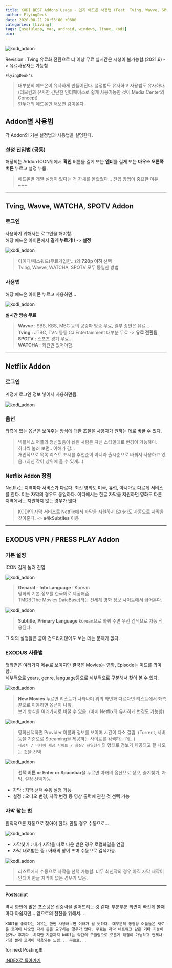 ```yaml
---
title: KODI BEST Addons Usage - 인기 에드온 사용법 (Feat. Tving, Wavve, SPOTV, WATCHA, Netflix, EXODUS)
author: FlyingDeuk
date: 2020-08-21 20:55:00 +0800
categories: [Living]
tags: [usefulapp, mac, android, windows, linux, kodi]
pin:
---
```


![kodi_addon](/img/living/kodi/kodi_addon0.jpg)

Revision : Tving 유료화 전환으로 더 이상 무료 실시간은 시청이 불가능함.(2021.6) -> 유료사용자는 가능함

`FlyingDeuk's`
> 대부분의 에드온이 유사하게 만들어진다. 설정법도 유사하고 사용법도 유사하다. (리모컨과 유사한 간단한 인터페이스로 쉽게 사용가능한 것이 Media Center의 Concept)<br>
한두개의 에드온만 해보면 감이온다.


## Addon별 사용법
각 Addon의 기본 설정법과 사용법을 설명한다.
### 설정 진입법 (공통)

해당되는 Addon ICON위에서 **확인** 버튼을 길게 또는 **엔터**를 길게 또는 **마우스 오른쪽 버튼** 누르고 설정 누름.
>에드온별 개별 설정이 있다는 거 자체를 몰랐었다... 진입 방법이 중요한 이유~~~

------

## Tving, Wavve, WATCHA, SPOTV Addon
### 로그인
사용하기 위해서는 로그인을 해야함. <br>
해당 에드온 아이콘에서 **길게 누르기!!** -> **설정**

![kodi_addon](/img/living/kodi/tving_set.jpg)
> 아이디/페스워드(무료가입한...)와 **720p 이하** 선택 <br>
Tving, Wavve, WATCHA, SPOTV 모두 동일한 방법

### 사용법
해당 에드온 아이콘 누르고 사용하면...

![kodi_addon](/img/living/kodi/kodi_tving1.jpg)

**실시간 방송 무료** <br>
> **Wavve** : SBS, KBS, MBC 등의 공중파 방송 무료, 일부 종편은 유료... <br>
**Tving** : JTBC, TVN 등등 CJ Entertainment 대부분 무료  -> **유료 전환됨**<br>
**SPOTV** : 스포츠 경기 무료...  <br>
**WATCHA** : 회원권 있어야함.

------

## Netflix Addon
### 로그인
계정에 로그인 정보 넣어서 사용하면됨.

![kodi_addon](/img/living/kodi/netflix_set.jpg)

### 옵션
좌측에 있는 옵션은 보여주는 방식에 대한 조절을 사용자가 원하는 데로 바꿀 수 있다.
>넥플렉스 어플의 정신없음이 싫은 사람은 자신 스타일대로 변경이 가능하다. <br>
하나씩 눌러 보면.. 이해가 감...<br>
개인적으로 목록 리스트 표시를 추천순이 아니라 출시순으로 바꿔서 사용하고 있음. (최신 작이 상위에 올 수 있게...)

### Netflix Addon 장점
Netflix는 지역마다 서비스가 다르다. 최신 영화도 미국, 유럽, 아시아등 다르게 서비스를 한다. 이는 자막의 경우도 동일하다. 어디에서는 한글 자막을 지원하던 영화도 다른 지역에서는 지원하지 않는 경우가 많다.
> KODI의 자막 서비스로 Netflix에서 자막을 지원하지 않더라도 자동으로 자막을 찾아준다. -> **a4kSubtiles** 이용

--------

## EXODUS VPN / PRESS PLAY Addon
### 기본 설정
ICON 길게 눌러 진입

![kodi_addon](/img/living/kodi/kodi_exodus_st1.jpg)
>**Genaral** - **Info Language** : Korean <br>
영화의 기본 정보를 한국어로 제공해줌. <br>
TMDB(The Movies DataBase)라는 전세계 영화 정보 사이트에서 긁어온다.

![kodi_addon](/img/living/kodi/kodi_exodus_st.jpg)
>**Subtitle**, **Primary Language** korean으로 바꿔 주면 우선 검색으로 자동 적용된다.

그 외의 설정들은 굳이 건드리지않아도 보는 데는 문제가 없다.

### EXODUS 사용법
첫화면은 여러가지 메뉴로 보이지만 결국은 Movies는 영화, Episode는 미드를 의미함. <br>
세부적으로 years, genre, language등으로 세부적으로 구분해서 찾아 볼 수 있다.  

![kodi_addon](/img/living/kodi/kodi_exodus3.jpg)

> **New Movies** 누르면 리스트가 나타나며 위의 화면과 다르다면 리스트에서 좌측 끝으로 이동하면 옵션이 나옴. <br>
보기 형식을 여러가지로 바꿀 수 있음. (마치 Netflix와 유사하게 변경도 가능함)

![kodi_addon](/img/living/kodi/kodi_exodus2.jpg)
> 영화선택하면 Provider 이름과 정보를 보이며 시간이 다소 걸림. (Torrent, 서버등을 기준으로 Streaming을 제공하는 사이트를 검색하는 데...) <br>
`제공자 / 미디어 제공 사이트 / 화질/ 화일형식` 의 형태로 정보가 제공되고 잘 나오는 것을 선택


![kodi_addon](/img/living/kodi/kodi_exodus1.jpg)
> **선택 버튼 or Enter or Spacebar**을 누르면 아래의 옵션으로 정보, 즐겨찿기, 자막, 설정 선택가능
- 자막 : 자막 선택 수동 설정 가능
- 설정 : 오디오 변경, 자막 변경 등 영상 출력에 관한 것 선택 가능


### 자막 찾는 법
원칙적으론 자동으로 찾아야 한다. 안될 경우 수동으로...

![kodi_addon](/img/living/kodi/kodi_subtitle2.jpg)
- 자막찾기 : 내가 자막을 따로 다운 받은 경우 로컬화일을 연결
- 자막 내려받는 중 : 아래의 창이 뜨며 수동으로 검색가능.


![kodi_addon](/img/living/kodi/kodi_subtitle.jpg)
> 리스트에서 수동으로 자막을 선택 가능함. 너무 최신작의 경우 아직 자막 제작이 안되어 한글 자막이 없는 경우가 있음.

------

#### Postscript
역시 한번에 많은 포스팅은 집중력을 떨어뜨리는 것 같다. 부분부분 화면이 빠진게 볼때마다 아쉽지만... 앞으로의 전진을 위해서... <br>

`KODI를 좋아하는 이유는 한번 사용해보면 이해가 될 듯하다. 대부분의 동영상 어플들은 새로운 코덱이 나오면 다시 돈을 요구하는 경우가 많다. 무료는 자막 네트워크 같은 기타 기능이 없거나 후지다. 하지만 지금까지 KODI는 약간의 구글링으로 모든게 해결이 가능하고 언제나 가장 빨리 코덱이 적용되는 느낌... 무료로...`

for next Posting!!!

[INDEX로 돌아가기](/posts/KODI/)
